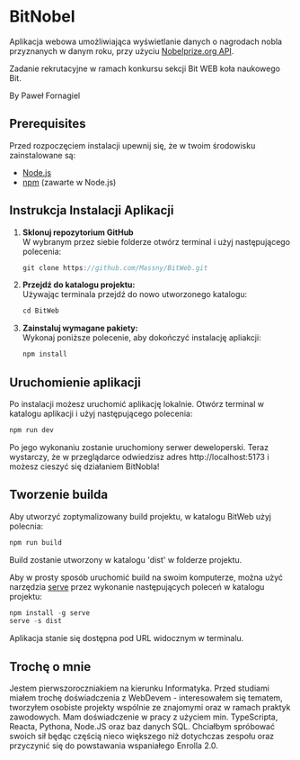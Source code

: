 # BitNobel      

Aplikacja webowa umożliwiająca wyświetlanie danych o nagrodach nobla przyznanych w danym roku, przy użyciu [Nobelprize.org API](https://www.nobelprize.org/about/developer-zone-2/).      

Zadanie rekrutacyjne w ramach konkursu sekcji Bit WEB koła naukowego Bit.      

By Paweł Fornagiel     


## Prerequisites 
Przed rozpoczęciem instalacji upewnij się, że w twoim środowisku zainstalowane są:     

- [Node.js](https://nodejs.org/)
- [npm](https://www.npmjs.com/) (zawarte w Node.js)

   

## Instrukcja Instalacji Aplikacji      
    
1. **Sklonuj repozytorium GitHub**  
W wybranym przez siebie folderze otwórz terminal i użyj następującego polecenia:

   ```javascript
   git clone https://github.com/Massny/BitWeb.git
   ```

2. **Przejdź do katalogu projektu:**  
Używając terminala przejdź do nowo utworzonego katalogu:

   ```javascript
   cd BitWeb
   ```

3. **Zainstaluj wymagane pakiety:**  
Wykonaj poniższe polecenie, aby dokończyć instalację apliakcji:

   ```javascript
   npm install
   ```
  
## Uruchomienie aplikacji  

Po instalacji możesz uruchomić aplikację lokalnie. Otwórz terminal w katalogu aplikacji i użyj następującego polecenia:

   ```javascript
   npm run dev 
   ```

Po jego wykonaniu zostanie uruchomiony serwer deweloperski. Teraz wystarczy, że w przeglądarce odwiedzisz adres http://localhost:5173 i możesz cieszyć się działaniem BitNobla!  

## Tworzenie builda

Aby utworzyć zoptymalizowany build projektu, w katalogu BitWeb użyj polecnia:    

   ```javascript
   npm run build 
   ```

Build zostanie utworzony w katalogu 'dist' w folderze projektu. 

Aby w prosty sposób uruchomić build na swoim komputerze, można użyć narzędzia [serve](https://www.npmjs.com/package/serve) przez wykonanie następujących poleceń w katalogu projektu:

   ```javascript
   npm install -g serve
   serve -s dist
   ```

Aplikacja stanie się dostępna pod URL widocznym w terminalu.

## Trochę o mnie       

Jestem pierwszoroczniakiem na kierunku Informatyka. Przed studiami miałem trochę doświadczenia z WebDevem - interesowałem się tematem, tworzyłem osobiste projekty wspólnie ze znajomymi oraz w ramach praktyk zawodowych. Mam doświadczenie w pracy z użyciem min. TypeScripta, Reacta, Pythona, Node.JS oraz baz danych SQL. Chciałbym spróbować swoich sił będąc częścią nieco większego niż dotychczas zespołu oraz przyczynić się do powstawania wspaniałego Enrolla 2.0. 